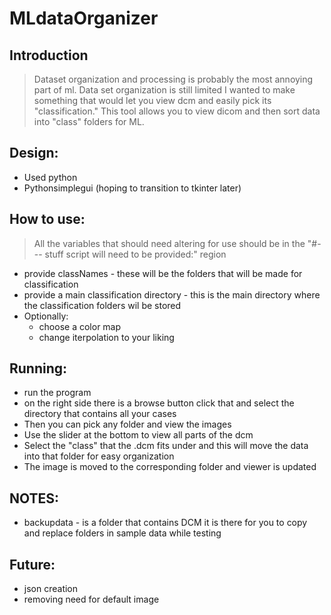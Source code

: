 # MLdataOrganizer

## Introduction

> Dataset organization and processing is probably the most annoying part of ml. Data set organization is still limited I wanted to make something that would let you view dcm and easily pick its "classification."  This tool allows you to view dicom and then sort data into "class" folders for ML.

##  Design: 
  * Used python 
  * Pythonsimplegui (hoping to transition to tkinter later) 

##  How to use:
  > All the variables that should need altering for use should be in the "#--- stuff script will need to be provided:" region 
  * provide classNames - these will be the folders that will be made for classification 
  * provide a main classification directory - this is the main directory where the classification folders wil be stored 
  * Optionally: 
    * choose a color map 
    * change iterpolation to your liking 
  
## Running: 
  * run the program 
  * on the right side there is a browse button click that and select the directory that contains all your cases 
  * Then you can pick any folder and view the images 
  * Use the slider at the bottom to view all parts of the dcm
  * Select the "class" that the .dcm fits under and this will move the data into that folder for easy organization  
  * The image is moved to the corresponding folder and viewer is updated

## NOTES: 
  * backupdata - is a folder that contains DCM it is there for you to copy and replace folders in sample data while testing 
  
## Future: 
   * json creation 
   * removing need for default image
